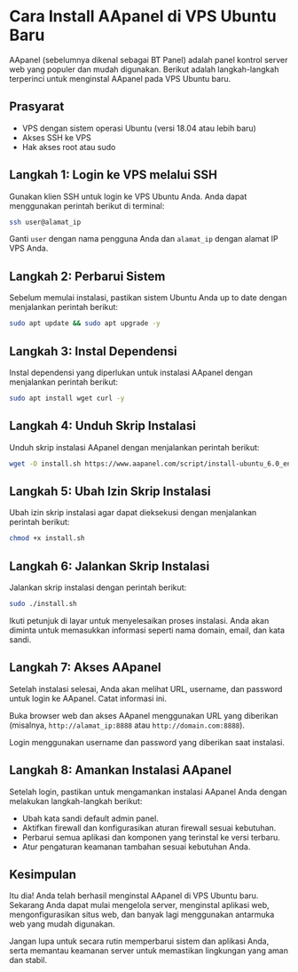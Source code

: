 # Cara Install AApanel di VPS Ubuntu Baru

AApanel (sebelumnya dikenal sebagai BT Panel) adalah panel kontrol server web yang populer dan mudah digunakan. Berikut adalah langkah-langkah terperinci untuk menginstal AApanel pada VPS Ubuntu baru.

## Prasyarat
- VPS dengan sistem operasi Ubuntu (versi 18.04 atau lebih baru)
- Akses SSH ke VPS
- Hak akses root atau sudo

## Langkah 1: Login ke VPS melalui SSH
Gunakan klien SSH untuk login ke VPS Ubuntu Anda. Anda dapat menggunakan perintah berikut di terminal:
```bash
ssh user@alamat_ip
```
Ganti `user` dengan nama pengguna Anda dan `alamat_ip` dengan alamat IP VPS Anda.

## Langkah 2: Perbarui Sistem
Sebelum memulai instalasi, pastikan sistem Ubuntu Anda up to date dengan menjalankan perintah berikut:
```bash
sudo apt update && sudo apt upgrade -y
```

## Langkah 3: Instal Dependensi
Instal dependensi yang diperlukan untuk instalasi AApanel dengan menjalankan perintah berikut:
```bash
sudo apt install wget curl -y
```

## Langkah 4: Unduh Skrip Instalasi
Unduh skrip instalasi AApanel dengan menjalankan perintah berikut:
```bash
wget -O install.sh https://www.aapanel.com/script/install-ubuntu_6.0_en.sh && bash install.sh forum
```

## Langkah 5: Ubah Izin Skrip Instalasi
Ubah izin skrip instalasi agar dapat dieksekusi dengan menjalankan perintah berikut:
```bash
chmod +x install.sh
```

## Langkah 6: Jalankan Skrip Instalasi
Jalankan skrip instalasi dengan perintah berikut:
```bash
sudo ./install.sh
```
Ikuti petunjuk di layar untuk menyelesaikan proses instalasi. Anda akan diminta untuk memasukkan informasi seperti nama domain, email, dan kata sandi.

## Langkah 7: Akses AApanel
Setelah instalasi selesai, Anda akan melihat URL, username, dan password untuk login ke AApanel. Catat informasi ini.

Buka browser web dan akses AApanel menggunakan URL yang diberikan (misalnya, `http://alamat_ip:8888` atau `http://domain.com:8888`).

Login menggunakan username dan password yang diberikan saat instalasi.

## Langkah 8: Amankan Instalasi AApanel
Setelah login, pastikan untuk mengamankan instalasi AApanel Anda dengan melakukan langkah-langkah berikut:
- Ubah kata sandi default admin panel.
- Aktifkan firewall dan konfigurasikan aturan firewall sesuai kebutuhan.
- Perbarui semua aplikasi dan komponen yang terinstal ke versi terbaru.
- Atur pengaturan keamanan tambahan sesuai kebutuhan Anda.

## Kesimpulan
Itu dia! Anda telah berhasil menginstal AApanel di VPS Ubuntu baru. Sekarang Anda dapat mulai mengelola server, menginstal aplikasi web, mengonfigurasikan situs web, dan banyak lagi menggunakan antarmuka web yang mudah digunakan.

Jangan lupa untuk secara rutin memperbarui sistem dan aplikasi Anda, serta memantau keamanan server untuk memastikan lingkungan yang aman dan stabil.
